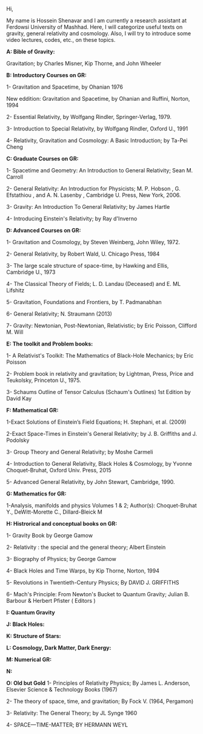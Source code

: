 Hi,

My name is Hossein Shenavar and I am currently a research assistant at Ferdowsi University of Mashhad. Here, I will categorize useful texts on gravity, general relativity and cosmology. Also, I will try to introduce some video lectures, codes, etc., on these topics.

**A: Bible of Gravity:**

Gravitation;
by Charles Misner, Kip Thorne, and John Wheeler


**B: Introductory Courses on GR:**

1- Gravitation and Spacetime, 
by Ohanian 1976

New eddition:
Gravitation and Spacetime, 
by Ohanian and Ruffini, Norton, 1994

2- Essential Relativity, 
by Wolfgang Rindler, 
Springer-Verlag, 1979.


3- Introduction to Special Relativity, 
by Wolfgang Rindler, 
Oxford U., 1991

4- Relativity, Gravitation and Cosmology: A Basic Introduction;
by Ta-Pei Cheng

**C: Graduate Courses on GR:**

1- Spacetime and Geometry:
An Introduction to General Relativity;
Sean M. Carroll

2- General Relativity: An Introduction for Physicists;
M. P. Hobson , G. Efstathiou , and A. N. Lasenby , 
Cambridge U. Press, New York, 2006.

3- Gravity: An Introduction To General Relativity;
by James Hartle

4- Introducing Einstein's Relativity;
by Ray d'Inverno

**D: Advanced Courses on GR:**

1- Gravitation and Cosmology, 
by Steven Weinberg, John Wiley, 1972.

2- General Relativity, 
by Robert Wald, U. Chicago Press, 1984

3- The large scale structure of space-time, 
by Hawking and Ellis, Cambridge U., 1973


4- The Classical Theory of Fields; 
L. D. Landau (Deceased) and E. ML Lifshitz

5- Gravitation, Foundations and Frontiers, 
by T. Padmanabhan

6- General Relativity;
N. Straumann (2013)

7- Gravity: Newtonian, Post-Newtonian, Relativistic;
by Eric Poisson, Clifford M.  Will


**E: The toolkit and Problem books:**

1- A Relativist's Toolkit: The Mathematics of Black-Hole Mechanics; 
by Eric Poisson

2- Problem book in relativity and gravitation; 
by Lightman, Press, Price and Teukolsky, Princeton U., 1975.

3- Schaums Outline of Tensor Calculus (Schaum's Outlines) 1st Edition
by David Kay

**F: Mathematical GR:**


1-Exact Solutions of Einstein’s Field Equations;
H. Stephani, et al. (2009)

2-Exact Space-Times in Einstein's General Relativity; 
by J. B. Griffiths and J. Podolsky

3- Group Theory and General Relativity;
by Moshe Carmeli

4- Introduction to General Relativity, Black Holes & Cosmology, 
by Yvonne Choquet-Bruhat, Oxford Univ. Press, 2015

5- Advanced General Relativity, 
by John Stewart, Cambridge, 1990.

**G: Mathematics for GR:**

1-Analysis, manifolds and physics	Volumes 1 & 2;
Author(s):	Choquet-Bruhat Y., DeWitt-Morette C., Dillard-Bleick M



**H: Histrorical and conceptual books on GR:**

1- Gravity
Book by George Gamow

2- Relativity : the special and the general theory;
Albert Einstein

3- Biography of Physics;
by George Gamow

4- Black Holes and Time Warps, 
by Kip Thorne, Norton, 1994

5- Revolutions in Twentieth-Century Physics;
By DAVID J. GRIFFITHS

6- Mach's Principle: From Newton's Bucket to Quantum Gravity;
Julian B. Barbour & Herbert Pfister ( Editors )

**I: Quantum Gravity**

**J: Black Holes:**

**K: Structure of Stars:**

**L: Cosmology, Dark Matter, Dark Energy:**

**M: Numerical GR:**

**N:**

**O: Old but Gold**
1- Principles of Relativity Physics;
By James L. Anderson,
Elsevier Science & Technology Books (1967)

2- The theory of space, time, and gravitation;
By Fock V. (1964, Pergamon) 

3- Relativity: The General Theory;
by JL Synge 1960

4- SPACE—TIME-MATTER;
BY HERMANN WEYL
